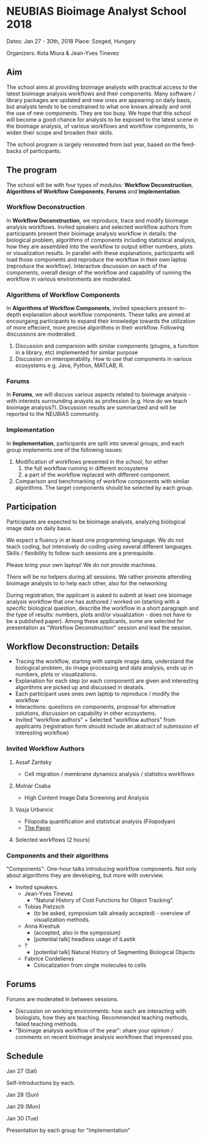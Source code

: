 # NEUBIAS Bioimage Analyst School 2018

Dates: Jan 27 - 30th, 2018
Place: Szeged, Hungary

Organizers: Kota Miura & Jean-Yves Tinevez

## Aim

The school aims at providing bioimage analysts with practical access to the latest bioimage analysis workflows and their components. Many software / library packages are updated and new ones are appearing on daily basis, but analysts tends to be constrained to what one knows already and omit the use of new components. They are too busy. We hope that this school will become a good chance for analysts to be exposed to the latest scene in the bioimage analysis, of various workflows and workflow components, to widen their scope and broaden their skills.

The school program is largely renovated from last year, based on the feed-backs of participants. 

## The program 

The school will be with four types of modules: **Workflow Deconstruction**, **Algorithms of Workflow Components**, **Forums** and **Implementation**. 

### Workflow Deconstruction

In **Workflow Deconstruction**, we reproduce, trace and modify bioimage analysis workflows. Invited speakers and selected workflow authors from participants present their bioimage analysis workflow in details: the biological problem, algorithms of components including statistical analysis, how they are assembled into the workflow to output either numbers, plots or visualization results. In parallel with these explanations, participants will load those components and reproduce the workflow in their own laptop (reproduce the workflow). Interactive discussion on each of the components, overall design of the workflow and capability of running the workflow in various environments are moderated. 

### Algorithms of Workflow Components

In **Algorithms of Workflow Components**, invited speackers present in-depth explanation about workflow components. These talks are aimed at encourgaing participants to expand their knowledge towards the utilization of more effecient, more precise algorithms in their workflow. Following discussions are moderated. 

1. Discussion and comparsion with similar components (plugins, a function in a library, etc) implemented for similar purpose
2. Discussion on interoperability. How to use that components in various ecosystems e.g. Java, Python, MATLAB, R. 

### Forums

In **Forums**, we will discuss various aspects related to bioimage analysis - with interests surrounding anaysts as profession  (e.g. How do we teach bioimage analysis?). Discussion results are summarized and will be reported to the NEUBIAS community.

### Implementation

In **Implementation**, participants are split into several groups, and each group implements one of the following issues:

1. Modification of workflows presented in the school, for either 
   1. the full workflow running in different ecosystems
   2. a part of the workflow replaced with different component. 
2. Comparison and benchmarking of workflow components with similar algorithms. The target components should be selected by each group. 


## Participation

Participants are expected to be bioimage analysts, analyzing biological image data on daily basis. 

We expect a fluency in at least one programming language. We do not teach coding, but intensively do coding using several different languages. Skills / flexibility to follow such sessions are a prerequisite. 

Please bring your own laptop! We do not provide machines.  

There will be no helpers during all sessions. We rather promote attending bioimage analysts to to help each other, also for the networking 

During registration, the applicant is asked to submit at least one bioimage analysis workflow that one has authored / worked on (starting with a specific biological question, describe the workflow in a short paragraph and the type of results: numbers, plots and/or visualization - does not have to be a published paper). Among these applicants, some are selected for presentation as "Workflow Deconstruction" session and lead the session. 

## Workflow Deconstruction: Details

  * Tracing the workflow, starting with sample image data, understand the biological problem, do image processing and data analysis, ends up in numbers, plots or visualizations. 
  * Explanation for each step (or each component) are given and interesting algorithms are picked up and discussed in deatails. 
  * Each participant uses ones own laptop to reproduce / modify the workflow
  * Interactions: questions on components, proposal for alternative solutions, discussion on capability in other ecosystems. 
  * Invited "workflow authors" + Selected "workflow authors" from applicants (registration form should include an abstract of submission of interesting workflow)

### Invited Workflow Authors

1. Assaf Zaritsky
   * Cell migration / membrane dynamics analysis / statistics workflows

2. Molnár Csaba
   *  High Content Image Data Screening and Analysis
3. Vasja Urbancic
   * Filopodia quantification and statistical analysis (Filopodyan)
   * [The Paper](http://jcb.rupress.org/content/early/2017/07/28/jcb.201705113) 
4. Selected workflows (2 hours) 

### Components and their algorithms

"Components": One-hour talks introducing workflow components. Not only about algorithms they are developing, but more with overview.

* Invited speakers. 
  * Jean-Yves Tinevez
     * "Natural History of Cost Functions for Object Tracking"
  * Tobias Pietzsch 
     * (to be asked, symposium talk already accepted) - overview of visualization methods.
  * Anna Kreshuk 
     * (accepted, also in the symposium)
     * [potential talk] headless usage of iLastik
  * ?
     * [potential talk] Natural History of Segmenting Biological Objects 
  * Fabrice Cordelieres
     * Colocalization from single molecules to cells 


## Forums

Forums are moderated in between sessions. 

- Discussion on working environments: how each are interacting with biologists, how they are teaching. Recommended teaching methods, failed teaching methods. 
- "Bioimage analysis workflow of the year": share your opinion / comments on recent bioimage analysis workflows that impressed you. 

## Schedule

Jan 27 (Sat)

Self-Introductions by each.

Jan 28 (Sun)

Jan 29 (Mon)

Jan 30 (Tue)

Presentation by each group for "Implementation"




